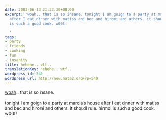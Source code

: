 ```yaml
---
date: 2003-06-13 21:33:30+00:00
excerpt: 'woah.. that is so insane. tonight I am goign to a party at marcia''s house
  after I eat dinner with matiss and bec and hiromi and others. it shoudl rule. hirmoi
  is such a good cook. w00t!

  '
tags:
- party
- friends
- cooking
- fun
- insanity
title: hehehe.. wtf..
translationKey: hehehe.. wtf..
wordpress_id: 540
wordpress_url: http://new.nata2.org/?p=540
---
```


<a href="http://www.sod.co.jp/asx/300k/hat001_300k.asx">woah</a>.. that is so insane. <br/><br/>tonight I am goign to a party at marcia's house after I eat dinner with matiss and bec and hiromi and others. it shoudl rule. hirmoi is such a good cook. w00t!
